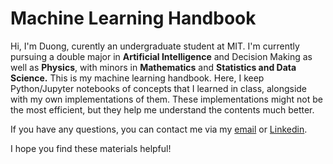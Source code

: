# Machine Learning Handbook
Hi, I'm Duong, curently an undergraduate student at MIT. I'm currently pursuing a double major in **Artificial Intelligence** and Decision Making as well as **Physics**, with minors in **Mathematics** and **Statistics and Data Science.** This is my machine learning handbook. Here, I keep Python/Jupyter notebooks of concepts that I learned in class, alongside with my own implementations of them. These implementations might not be the most efficient, but they help me understand the contents much better.

If you have any questions, you can contact me via my [email](duongvu@mit.edu) or [Linkedin](https://www.linkedin.com/in/nhduongvu/).

I hope you find these materials helpful!